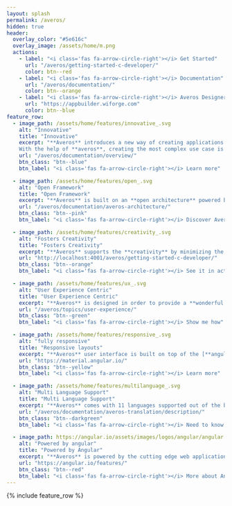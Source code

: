 ```yaml
---
layout: splash
permalink: /averos/
hidden: true
header:
  overlay_color: "#5e616c"
  overlay_image: /assets/home/m.png
  actions:
    - label: "<i class='fas fa-arrow-circle-right'></i> Get Started"
      url: "/averos/getting-started-c-developer/"
      color: btn--red
    - label: "<i class='fas fa-arrow-circle-right'></i> Documentation"
      url: "/averos/documentation/"
      color: btn--orange
    - label: "<i class='fas fa-arrow-circle-right'></i> Averos Designer"
      url: "https://appbuilder.wiforge.com"
      color: btn--blue
feature_row:
  - image_path: /assets/home/features/innovative_.svg
    alt: "Innovative"
    title: "Innovative"
    excerpt: "**Averos** introduces a new way of creating applications by adopting a **Design First** strategy which allows users to focus in the **application design** over technical aspects.
    With the help of **averos**, creating the most complex use case is easier than ever."
    url: "/averos/documentation/overview/"
    btn_class: "btn--blue"
    btn_label: "<i class='fas fa-arrow-circle-right'></i> Learn more"

  - image_path: /assets/home/features/open_.svg
    alt: "Open Framework"
    title: "Open Framework"
    excerpt: "**Averos** is built on an **open architecture** powered by [**angular**](https://angular.io/) which allows **developers** to **shape the framework** depending on their needs. **Averos** does not impose any restrictions on the technical approach with which the user wishes to carry out his project."
    url: "/averos/documentation/averos-architecture/"
    btn_class: "btn--pink"
    btn_label: "<i class='fas fa-arrow-circle-right'></i> Discover Averos" 

  - image_path: /assets/home/features/creativity_.svg
    alt: "Fosters Creativity"
    title: "Fosters Creativity"
    excerpt: "**Averos** supports the **creativity** by minimizing the reflection on the technical aspects in favor of the **business** aspects. This will give the **design** its right value and **improve the quality** of the application."
    url: "http://localhost:4001/averos/getting-started-c-developer/"
    btn_class: "btn--orange"
    btn_label: "<i class='fas fa-arrow-circle-right'></i> See it in action"

  - image_path: /assets/home/features/ux_.svg
    alt: "User Experience Centric"
    title: "User Experience Centric"
    excerpt: "**Averos** is designed in order to provide a **wonderful digital journey** by **unlocking** the access to **user exeprience centric** applications while bringing common **natural** and **obvious** end users experience to your applications providing thus a **two-way communication** between the user and his application."
    url: "/averos/topics/user-experience/"
    btn_class: "btn--green"
    btn_label: "<i class='fas fa-arrow-circle-right'></i> Show me how"

  - image_path: /assets/home/features/responsive_.svg
    alt: "fully responsive"
    title: "Responsive layouts"
    excerpt: "**Averos** user interface is built on top of the [**angular material**](https://material.angular.io/) library and **enhanced** with custom **intuitive components** designed in order to **boost the user experience**.**Averos** user interface inherits all the angular **material** characteristics as well as **HTML5** and **CSS** properties, and is by nature **fully responsive** and [**pwa**](https://web.dev/progressive-web-apps/) ready."
    url: "https://material.angular.io/"
    btn_class: "btn--yellow"
    btn_label: "<i class='fas fa-arrow-circle-right'></i> Learn more"

  - image_path: /assets/home/features/multilanguage_.svg
    alt: "Multi Language Support"
    title: "Multi Language Support"
    excerpt: "**Averos** comes with 11 languages supported out of the box. Besides **Averos** worflow comes to help developer adding more languages without writing a single line of code, in an intuitive and easy way."
    url: "/averos/documentation/averos-translation/description/"
    btn_class: "btn--darkgreen"
    btn_label: "<i class='fas fa-arrow-circle-right'></i> Need to know more"

  - image_path: https://angular.io/assets/images/logos/angular/angular.svg
    alt: "Powered by angular"
    title: "Powered by Angular"
    excerpt: "**Averos** is powered by the cutting edge web application development framework [**angular**](https://angular.io/) developed, maintained and backed by **Google**."
    url: "https://angular.io/features/"
    btn_class: "btn--red"
    btn_label: "<i class='fas fa-arrow-circle-right'></i> More about Angular"
---
```


{% include feature_row %}

